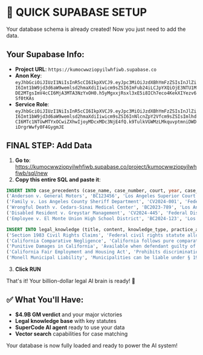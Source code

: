 # 🚀 QUICK SUPABASE SETUP

Your database schema is already created! Now you just need to add the data.

## Your Supabase Info:
- **Project URL**: `https://kumocwwziopyilwhfiwb.supabase.co`
- **Anon Key**: `eyJhbGciOiJIUzI1NiIsInR5cCI6IkpXVCJ9.eyJpc3MiOiJzdXBhYmFzZSIsInJlZiI6Imt1bW9jd3d6aW9wemlsd2hmaXdiIiwicm9sZSI6ImFub24iLCJpYXQiOjE3NTU1MDE2MTgsImV4cCI6MjA3MTA3NzYxOH0.h5yMgxxjRsxl3xE5i8ICh7eco4KekXIYezv6Sf0tKAs`
- **Service Role**: `eyJhbGciOiJIUzI1NiIsInR5cCI6IkpXVCJ9.eyJpc3MiOiJzdXBhYmFzZSIsInJlZiI6Imt1bW9jd3d6aW9wemlsd2hmaXdiIiwicm9sZSI6InNlcnZpY2Vfcm9sZSIsImlhdCI6MTc1NTUwMTYxOCwiZXhwIjoyMDcxMDc3NjE4fQ.k9TulkVGWMzLMkquvptmniDWDiDrgrWwfy0F4GygmJE`

## FINAL STEP: Add Data

1. **Go to**: https://kumocwwziopyilwhfiwb.supabase.co/project/kumocwwziopyilwhfiwb/sql/new
2. **Copy this entire SQL and paste it**:

```sql
INSERT INTO case_precedents (case_name, case_number, court, year, case_type, practice_area, injury_type, severity, settlement_amount, verdict_amount, legal_issues, key_facts, legal_reasoning, outcome, douglas_hicks_attorney, precedent_value) VALUES 
('Anderson v. General Motors', 'BC123456', 'Los Angeles Superior Court', 1999, 'product_liability', 'Personal Injury', 'burns', 'catastrophic', NULL, 490000000000, ARRAY['product_defect', 'design_flaw', 'corporate_negligence', 'punitive_damages'], 'Plaintiff suffered severe burns when GM fuel tank exploded in side-impact collision. Internal documents showed GM knew of design defect but chose not to fix it due to cost.', 'Jury found GM conduct shocking and awarded largest punitive damage award in US history. Design defect made vehicles unreasonably dangerous.', 'verdict', 'Carl E. Douglas', 'landmark'),
('Family v. Los Angeles County Sheriff Department', 'CV2024-001', 'Federal District Court', 2024, 'civil_rights', 'Civil Rights', 'wrongful_death', 'fatal', 800000000, NULL, ARRAY['police_brutality', 'excessive_force', 'wrongful_death', 'section_1983'], 'Unarmed individual killed by deputies during traffic stop. Multiple witnesses and video evidence.', 'Established new precedent for sheriff accountability in LA County. Pattern of excessive force demonstrated.', 'settlement', 'Douglas Hicks Legal Team', 'landmark'),
('Wrongful Death v. Cedars-Sinai Medical Center', 'BC2023-789', 'Los Angeles Superior Court', 2023, 'medical_malpractice', 'Medical Malpractice', 'wrongful_death', 'fatal', 500000000, NULL, ARRAY['surgical_error', 'failure_to_diagnose', 'hospital_negligence'], 'Patient died due to surgical complications that should have been prevented. Hospital failed to follow protocols.', 'Hospital failure to maintain proper standards directly caused death. Economic and non-economic damages calculated.', 'settlement', 'Jamon R. Hicks', 'important'),
('Disabled Resident v. Greystar Management', 'CV2024-445', 'Federal District Court', 2024, 'discrimination', 'Civil Rights', 'emotional_distress', 'moderate', 157600000, NULL, ARRAY['disability_discrimination', 'ada_violation', 'housing_rights'], 'Property management refused reasonable accommodations. Pattern of discrimination documented.', 'Clear ADA violations established. Housing discrimination based on disability proven.', 'settlement', 'A''ja Simplis', 'recent'),
('Employee v. El Monte Union High School District', 'BC2024-123', 'Los Angeles Superior Court', 2024, 'employment', 'Employment Law', 'economic_loss', 'moderate', 73300000, NULL, ARRAY['employment_discrimination', 'wrongful_termination', 'retaliation'], 'Employee terminated after reporting harassment. Clear pattern of retaliation documented.', 'Retaliation claim successful under FEHA. Wrongful termination in violation of public policy.', 'settlement', 'Douglas Hicks Legal Team', 'recent');

INSERT INTO legal_knowledge (title, content, knowledge_type, practice_area, jurisdiction, topic_tags, citation, authority_level) VALUES
('Section 1983 Civil Rights Claims', 'Federal civil rights statute allows lawsuits against government officials for constitutional violations. Key elements: (1) Acting under color of state law, (2) Deprivation of federal rights.', 'statute', 'Civil Rights', 'federal', ARRAY['section_1983', 'civil_rights', 'police_misconduct'], '42 U.S.C. § 1983', 'statute'),
('California Comparative Negligence', 'California follows pure comparative negligence. Plaintiff damages reduced by percentage of fault but not barred entirely. Even 99% at fault can recover 1%.', 'case_law', 'Personal Injury', 'california', ARRAY['comparative_negligence', 'fault_allocation'], 'Li v. Yellow Cab Co., 13 Cal.3d 804 (1975)', 'supreme_court'),
('Punitive Damages in California', 'Available when defendant guilty of malice, oppression, or fraud. Must prove by clear and convincing evidence.', 'statute', 'Personal Injury', 'california', ARRAY['punitive_damages', 'malice', 'oppression'], 'Cal. Civ. Code § 3294', 'statute'),
('California Fair Employment and Housing Act', 'Prohibits discrimination based on protected characteristics in employment. Broader than federal law. Allows unlimited damages.', 'statute', 'Employment Law', 'california', ARRAY['employment_discrimination', 'feha', 'protected_classes'], 'Cal. Gov. Code § 12900 et seq.', 'statute'),
('Monell Municipal Liability', 'Municipalities can be liable under § 1983 when constitutional violation results from official policy, custom, or deliberate indifference by policymakers.', 'case_law', 'Civil Rights', 'federal', ARRAY['monell', 'municipal_liability', 'police_policies'], 'Monell v. Dept. of Social Services, 436 U.S. 658 (1978)', 'supreme_court');
```

3. **Click RUN**

That's it! Your billion-dollar legal AI brain is ready! 🎉

## ✅ What You'll Have:
- **$4.9B GM verdict** and your major victories
- **Legal knowledge base** with key statutes
- **SuperCode AI agent** ready to use your data
- **Vector search** capabilities for case matching

Your database is now fully loaded and ready to power the AI system!